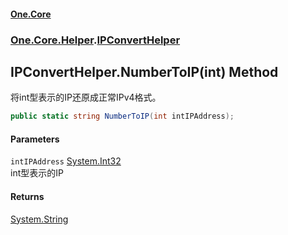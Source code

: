 #### [One.Core](index.md 'index')
### [One.Core.Helper](One_Core_Helper.md 'One.Core.Helper').[IPConvertHelper](One_Core_Helper_IPConvertHelper.md 'One.Core.Helper.IPConvertHelper')
## IPConvertHelper.NumberToIP(int) Method
将int型表示的IP还原成正常IPv4格式。  
```csharp
public static string NumberToIP(int intIPAddress);
```
#### Parameters
<a name='One_Core_Helper_IPConvertHelper_NumberToIP(int)_intIPAddress'></a>
`intIPAddress` [System.Int32](https://docs.microsoft.com/en-us/dotnet/api/System.Int32 'System.Int32')  
int型表示的IP
  
#### Returns
[System.String](https://docs.microsoft.com/en-us/dotnet/api/System.String 'System.String')  
